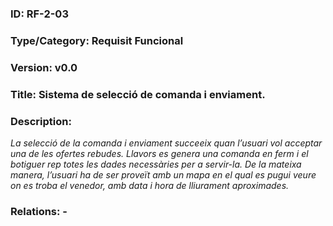 ### ID: RF-2-03
### Type/Category: Requisit Funcional
### Version: v0.0
### Title: Sistema de selecció de comanda i enviament.
### Description:
_La selecció de la comanda i enviament succeeix quan l’usuari vol acceptar una de les ofertes rebudes. Llavors es genera una comanda en ferm i el botiguer rep totes les dades necessàries per a servir-la. De la mateixa manera, l’usuari ha de ser proveït amb un mapa en el qual es pugui veure on es troba el venedor, amb data i hora de lliurament aproximades._
### Relations: -
